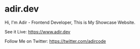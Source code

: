 # adir.dev
Hi, I'm Adir - Frontend Developer, This is My Showcase Website.

See it Live: https://www.adir.dev

Follow Me on Twitter:
https://twitter.com/adircode